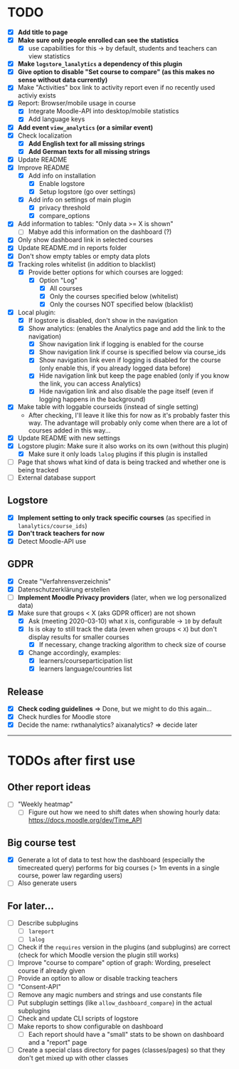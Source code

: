 # TODO

- [x] **Add title to page**
- [x] **Make sure only people enrolled can see the statistics**
  - [x] use capabilities for this -> by default, students and teachers can view statistics
- [x] **Make `logstore_lanalytics` a dependency of this plugin**
- [x] **Give option to disable "Set course to compare" (as this makes no sense without data currently)**
- [x] Make "Activities" box link to activity report even if no recently used activiy exists
- [x] Report: Browser/mobile usage in course
  - [x] Integrate Moodle-API into desktop/mobile statistics
  - [x] Add language keys
- [x] **Add event `view_analytics` (or a similar event)**
- [x] Check localization
  - [x] **Add English text for all missing strings**
  - [x] **Add German texts for all missing strings**
- [x] Update README
- [x] Improve README
  - [x] Add info on installation
    - [x] Enable logstore
    - [x] Setup logstore (go over settings)
  - [x] Add info on settings of main plugin
    - [x] privacy threshold
    - [x] compare_options
- [x] Add information to tables: "Only data >= X is shown"
  - [ ] Mabye add this information on the dashboard (?)
- [x] Only show dashboard link in selected courses
- [x] Update README.md in reports folder
- [x] Don't show empty tables or empty data plots
- [x] Tracking roles whitelist (in addition to blacklist)
  - [x] Provide better options for which courses are logged:
    - [x] Option "Log"
      - [x] All courses
      - [x] Only the courses specified below (whitelist)
      - [x] Only the courses NOT specified  below (blacklist)
- [x] Local plugin:
  - [x] If logstore is disabled, don't show in the navigation
  - [x] Show analytics: (enables the Analytics page and add the link to the navigation)
    - [x] Show navigation link if logging is enabled for the course
    - [x] Show navigation link if course is specified below via course_ids
    - [x] Show navigation link even if logging is disabled for the course (only enable this, if you already logged data before)
    - [x] Hide navigation link but keep the page enabled (only if you know the link, you can access Analytics)
    - [x] Hide navigation link and also disable the page itself (even if logging happens in the background)
- [x] Make table with loggable courseids (instead of single setting)
  - After checking, I'll leave it like this for now as it's probably faster this way. The advantage will probably only come when there are a lot of courses added in this way...
- [x] Update README with new settings
- [x] Logstore plugin: Make sure it also works on its own (without this plugin)
  - [x] Make sure it only loads `lalog` plugins if this plugin is installed
- [ ] Page that shows what kind of data is being tracked and whether one is being tracked
- [ ] External database support

## Logstore
- [x] **Implement setting to only track specific courses** (as specified in `lanalytics/course_ids`)
- [x] **Don't track teachers for now**
- [x] Detect Moodle-API use

## GDPR
- [x] Create "Verfahrensverzeichnis"
- [x] Datenschutzerklärung erstellen
- [ ] **Implement Moodle Privacy providers** (later, when we log personalized data)
- [x] Make sure that groups < X (aks GDPR officer) are not shown
  - [X] Ask (meeting 2020-03-10) what `X` is, configurable -> `10` by default
  - [X] Is is okay to still track the data (even when groups < `X`) but don't display results for smaller courses
    - [X] If necessary, change tracking algorithm to check size of course
  - [x] Change accordingly, examples:
    - [x] learners/courseparticipation list
    - [x] learners language/countries list

## Release
- [x] **Check coding guidelines** => Done, but we might to do this again...
- [x] Check hurdles for Moodle store
- [x] Decide the name: rwthanalytics? aixanalytics? => decide later

-------------------------------

# TODOs after first use

## Other report ideas
- [ ] "Weekly heatmap"
  - [ ] Figure out how we need to shift dates when showing hourly data: https://docs.moodle.org/dev/Time_API

## Big course test
- [x] Generate a lot of data to test how the dashboard (especially the timecreated query) performs for big courses (> 1m events in a single course, power law regarding users)
- [ ] Also generate users

## For later...
- [ ] Describe subplugins
  - [ ] `lareport`
  - [ ] `lalog`
- [ ] Check if the `requires` version in the plugins (and subplugins) are correct (check for which Moodle version the plugin still works)
- [ ] Improve "course to compare" option of graph: Wording, preselect course if already given
- [ ] Provide an option to allow or disable tracking teachers
- [ ] "Consent-API"
- [ ] Remove any magic numbers and strings and use constants file
- [ ] Put subplugin settings (like `allow_dashboard_compare`) in the actual subplugins
- [ ] Check and update CLI scripts of logstore
- [ ] Make reports to show configurable on dashboard
  - [ ] Each report should have a "small" stats to be shown on dashboard and a "report" page
- [ ] Create a special class directory for pages (classes/pages) so that they don't get mixed up with other classes